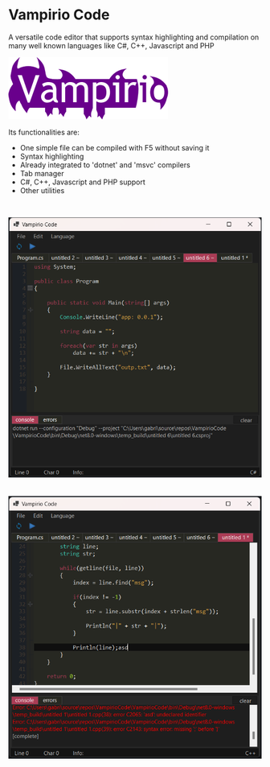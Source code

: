 # Vampirio Code
A versatile code editor that supports syntax highlighting and compilation on many well known languages like C#, C++, Javascript and PHP

![reference image](_RES/logo_med_flat.png)

Its functionalities are:

* One simple file can be compiled with F5 without saving it
* Syntax highlighting
* Already integrated to 'dotnet' and 'msvc' compilers
* Tab manager
* C#, C++, Javascript and PHP support 
* Other utilities

<br>

![reference image](Docs/ref_img0_beta_0_5_0.png)
<br><br><br>
![reference image](Docs/ref_img1_beta_0_5_0.png)
